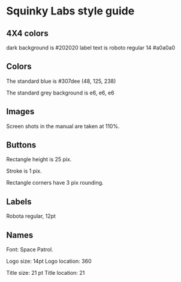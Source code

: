 # Squinky Labs style guide

## 4X4 colors

dark background is #202020
label text is roboto regular 14 #a0a0a0

## Colors

The standard blue is #307dee (48, 125, 238)

The standard grey background is e6, e6, e6

## Images

Screen shots in the manual are taken at 110%.

## Buttons


Rectangle height is 25 pix.

Stroke is 1 pix.

Rectangle corners have 3 pix rounding.

## Labels

Robota regular, 12pt

## Names

Font: Space Patrol.

Logo size: 14pt
Logo location: 360

Title size: 21 pt
Title location: 21
